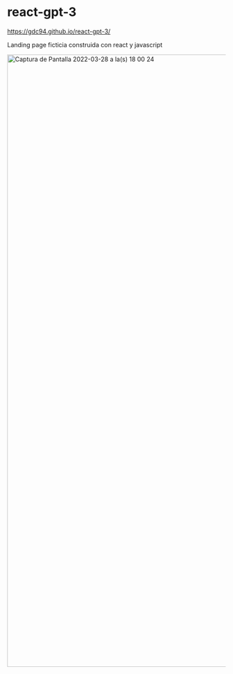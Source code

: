 # react-gpt-3
https://gdc94.github.io/react-gpt-3/

Landing page ficticia construida con react y javascript 

<img width="1410" alt="Captura de Pantalla 2022-03-28 a la(s) 18 00 24" src="https://user-images.githubusercontent.com/70720945/160486474-35c79c30-17cd-4eae-8adf-4420376b14d2.png">
